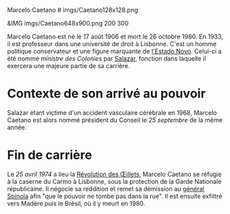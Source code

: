 Marcelo Caetano # imgs/Caetano128x128.png

&IMG imgs/Caetano648x900.png 200 300

Marcelo Caetano est né le 17 août 1906 et mort le 26 octobre 1980. En 1933, il est professeur dans une université de droit à Lisbonne.
C'est un homme politique conservateur et une figure marquante de [l'Estado Novo](articles/02_Gouvernement_Sal.md). Celui-ci a été nommé *ministre des Colonies* par [Salazar](articles/01_Salazar.md), fonction dans laquelle il exercera une majeure partie de sa carrière.


# Contexte de son arrivé au pouvoir 
Salazar étant victime d'un accident vasculaire cérébrale en 1968, Marcelo Caetano est alors nommé président du Conseil le *25 septembre* de la même année.

# Fin de carrière
Le *25 avril 1974* a lieu la [Révolution des Œillets](articles/04_Revo_Oeillet.md), Marcelo Caetano se réfugie à la caserne du Carmo à Lisbonne, sous la protection de la Garde Nationale républicaine. Il négocie sa reddition et remet sa démission au [général Spínola](articles/06_Antonio_Spinola.md) afin "que le pouvoir ne tombe pas dans la rue".
Il est ensuite exfiltré vers Madère puis le Brésil, où il y meurt en 1980.